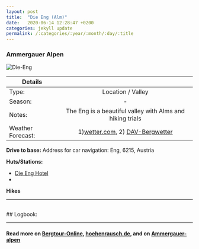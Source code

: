 ```yaml
---
layout: post
title:  "Die Eng (Alm)"
date:   2020-06-14 12:28:47 +0200
categories: jekyll update
permalink: /:categories/:year/:month/:day/:title
---
```

### Ammergauer Alpen
![Die-Eng](/hikingblog.github.io/assets/img/hiking/Eng-1.jpg)



| Details       |               |
| ------------- |:-------------:|
| Type:         | Location / Valley      |
| Season:       |  -            |
| Notes:        | The Eng is a beautiful valley with Alms and hiking trials|
| Weather Forecast:   | 1)[wetter.com](https://www.wetter.com/oesterreich/hinterriss/ATAT30004002.html),  2) [DAV-Bergwetter](https://www.alpenverein.de/DAV-Services/Bergwetter/Allgaeu-Karwendel-Ammergau-Zugspitze-Arlberg)|



**Drive to base:**
Address for car navigation:  Eng, 6215, Austria



**Huts/Stations:**
- [Die Eng Hotel](https://www.eng.at)
-

**Hikes**



-------
<br>
## Logbook:



---

#### Read more on [Bergtour-Online](https://www.bergtour-online.de/bergtouren/bergwanderungen/mittel/grosse-klammspitze/), [hoehenrausch.de](https://www.hoehenrausch.de/berge/klammspitze/), and on [Ammergauer-alpen](https://www.ammergauer-alpen.de/Media/Touren/Bergtour-Grosse-Klammspitze)
